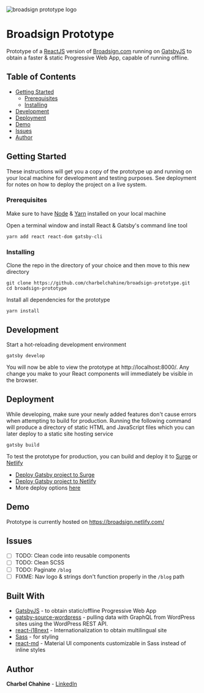 ![broadsign prototype logo](https://user-images.githubusercontent.com/14867027/44469280-202a1700-a5f5-11e8-8214-2420517d07cf.png)

# Broadsign Prototype

Prototype of a [ReactJS](https://reactjs.org) version of [Broadsign.com](https://broadsign.com) running on [GatsbyJS](https://www.gatsbyjs.org) to obtain a faster & static Progressive Web App, capable of running offline.

## Table of Contents
* [Getting Started](#getting-started)
   * [Prerequisites](#prerequisites)
   * [Installing](#installing)
* [Development](#development)
* [Deployment](#deployment)
* [Demo](#demo)
* [Issues](#issues)
* [Author](#author)

## Getting Started

These instructions will get you a copy of the prototype up and running on your local machine for development and testing purposes. See deployment for notes on how to deploy the project on a live system.

### Prerequisites

Make sure to have [Node](https://nodejs.org/) & [Yarn](https://yarnpkg.com/) installed on your local machine

Open a terminal window and install React & Gatsby's command line tool
```
yarn add react react-dom gatsby-cli
```

### Installing

Clone the repo in the directory of your choice and then move to this new directory
```
git clone https://github.com/charbelchahine/broadsign-prototype.git
cd broadsign-prototype
```

Install all dependencies for the prototype
```
yarn install
```

## Development

Start a hot-reloading development environment
```
gatsby develop
```
You will now be able to view the prototype at http://localhost:8000/. Any change you make to your React components will immediately be visible in the browser.

## Deployment

While developing, make sure your newly added features don't cause errors when attempting to build for production. Running the following command will produce a directory of static HTML and JavaScript files which you can later deploy to a static site hosting service
```
gatsby build
```

To test the prototype for production, you can build and deploy it to [Surge](https://surge.sh) or [Netlify](https://www.netlify.com)
* [Deploy Gatsby project to Surge](https://www.gatsbyjs.org/tutorial/part-one/#deploying-gatsbyjs-websites)
* [Deploy Gatsby project to Netlify](https://app.netlify.com/start)
* More deploy options [here](https://www.gatsbyjs.org/docs/deploy-gatsby/)

## Demo

Prototype is currently hosted on https://broadsign.netlify.com/

## Issues
- [ ] TODO: Clean code into reusable components
- [ ] TODO: Clean SCSS
- [ ] TODO: Paginate `/blog`
- [ ] FIXME: Nav logo & strings don't function properly in the `/blog` path 

## Built With

* [GatsbyJS](https://www.gatsbyjs.org) - to obtain static/offline Progressive Web App  
* [gatsby-source-wordpress](https://www.gatsbyjs.org/packages/gatsby-source-wordpress/?=wordpress) - pulling data with GraphQL from WordPress sites using the WordPress REST API.
* [react-i18next](https://react.i18next.com/) - Internationalization to obtain multilingual site
* [Sass](https://sass-lang.com) - for styling
* [react-md](https://react-md.mlaursen.com/) - Material UI components customizable in Sass instead of inline styles

## Author

**Charbel Chahine** - [LinkedIn](https://www.linkedin.com/in/charbelchahine/)
